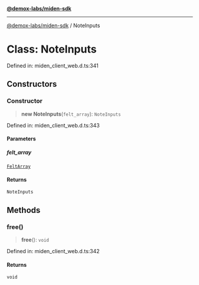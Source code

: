 [**@demox-labs/miden-sdk**](../README.md)

***

[@demox-labs/miden-sdk](../README.md) / NoteInputs

# Class: NoteInputs

Defined in: miden\_client\_web.d.ts:341

## Constructors

### Constructor

> **new NoteInputs**(`felt_array`): `NoteInputs`

Defined in: miden\_client\_web.d.ts:343

#### Parameters

##### felt\_array

[`FeltArray`](FeltArray.md)

#### Returns

`NoteInputs`

## Methods

### free()

> **free**(): `void`

Defined in: miden\_client\_web.d.ts:342

#### Returns

`void`
